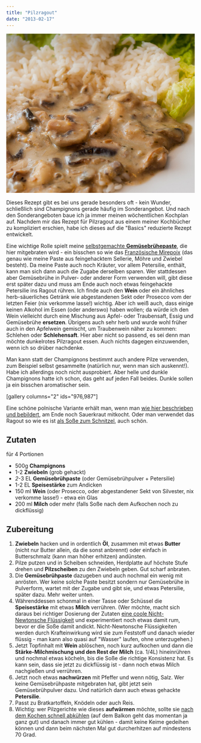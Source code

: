 ```yaml
---
title: "Pilzragout"
date: "2013-02-17"
---
```


[![Pilzragout](images/pilzragout.jpg)](http://apfeleimer.wordpress.com/2013/02/17/pilzragout/pilzragout/)

Dieses Rezept gibt es bei uns gerade besonders oft - kein Wunder, schließlich sind Champignons gerade häufig im Sonderangebot. Und nach den Sonderangeboten baue ich ja immer meinen wöchentlichen Kochplan auf. Nachdem mir das Rezept für Pilzragout aus einem meiner Kochbücher zu kompliziert erschien, habe ich dieses auf die "Basics" reduzierte Rezept entwickelt.

Eine wichtige Rolle spielt meine [selbstgemachte **Gemüsebrühepaste**](http://apfeleimer.wordpress.com/2012/10/14/gemusebruhe-paste-eingemachtes-suppengewurz-und-inoffizieller-dreckwegtag/ "Gemüsebrühe-Paste / eingemachtes Suppengewürz und inoffizieller Dreckwegtag"), die hier mitgebraten wird - ein bisschen so wie das [Französische Mirepoix](http://de.wikipedia.org/wiki/Mirepoix "Mirepoix bei Wikipedia") (das genau wie meine Paste aus feingehacktem Sellerie, Möhre und Zwiebel besteht). Da meine Paste auch noch Kräuter, vor allem Petersilie, enthält, kann man sich dann auch die Zugabe derselben sparen. Wer stattdessen aber Gemüsebrühe in Pulver- oder anderer Form verwenden will, gibt diese erst später dazu und muss am Ende auch noch etwas feingehackte Petersilie ins Ragout rühren. Ich finde auch den **Wein** oder ein ähnliches herb-säuerliches Getränk wie abgestandenen Sekt oder Prosecco vom der letzten Feier (nix verkomme lasse!) wichtig. Aber ich weiß auch, dass einige keinen Alkohol im Essen (oder anderswo) haben wollen; da würde ich den Wein vielleicht durch eine Mischung aus Apfel- oder Traubensaft, Essig und Gemüsebrühe **ersetzen**. Übrigens auch sehr herb und wurde wohl früher auch in den Apfelwein gemischt, um Traubenwein näher zu kommen: Schlehen oder **Schlehensaft**. Hier aber nicht so passend, es sei denn man möchte dunkelrotes Pilzragout essen. Auch nichts dagegen einzuwenden, wenn ich so drüber nachdenke.

Man kann statt der Champignons bestimmt auch andere Pilze verwenden, zum Beispiel selbst gesammelte (natürlich nur, wenn man sich auskennt!). Habe ich allerdings noch nicht ausprobiert. Aber helle und dunkle Champignons hatte ich schon, das geht auf jeden Fall beides. Dunkle sollen ja ein bisschen aromatischer sein.

\[gallery columns="2" ids="976,987"\]

Eine schöne polnische Variante erhält man, wenn man [wie hier beschrieben und bebildert](http://apfeleimer.wordpress.com/2013/02/25/pilzragout-variation/ "Pilzragout-Variation mit Sauerkraut"), am Ende noch Sauerkraut mitkocht. Oder man verwendet das Ragout so wie es ist [als Soße zum Schnitzel](http://apfeleimer.wordpress.com/2013/03/02/pilzragout-variation-schnitzelsose/ "Pilzragout-Variation: Schnitzelsoße"), auch schön.

## Zutaten

für 4 Portionen

- 500g **Champignons**
- 1-2 **Zwiebeln** (grob gehackt)
- _2_\-3 EL **Gemüsebrühpaste** (oder Gemüsebrühpulver + Petersilie)
- 1-2 EL **Speisestärke** zum Andicken
- 150 ml **Wein** (oder Prosecco, oder abgestandener Sekt von Silvester, nix verkomme lasse!) - etwa ein Glas
- 200 ml **Milch** oder mehr (falls Soße nach dem Aufkochen noch zu dickflüssig)

## Zubereitung

1. **Zwiebeln** hacken und in ordentlich **Öl**, zusammen mit etwas **Butter** (nicht nur Butter allein, da die sonst anbrennt) oder einfach in Butterschmalz (kann man höher erhitzen) andünsten.
2. Pilze putzen und in Scheiben schneiden, Herdplatte auf höchste Stufe drehen und **Pilzscheiben** zu den Zwiebeln geben. Gut scharf anbraten.
3. Die **Gemüsebrühpaste** dazugeben und auch nochmal ein wenig mit anrösten. Wer keine solche Paste besitzt sondern nur Gemüsebrühe in Pulverform, wartet mit der Zugabe und gibt sie, und etwas Petersilie, später dazu. Mehr weiter unten.
4. Währenddessen schonmal in einer Tasse oder Schüssel die **Speisestärke** mit etwas **Milch** verrühren. (Wer möchte, macht sich daraus bei richtiger Dosierung der Zutaten [eine coole Nicht-Newtonsche Flüssigkeit](https://www.youtube.com/watch?v=S5SGiwS5L6I "Video vom über Stärkewasser laufen") und experimentiert noch etwas damit rum, bevor er die Soße damit andickt. Nicht-Newtonsche Flüssigkeiten werden durch Krafteinwirkung wird sie zum Feststoff und danach wieder flüssig - man kann also quasi auf "Wasser" laufen, ohne unterzugehen.)
5. Jetzt Topfinhalt mit **Wein** ablöschen, noch kurz aufkochen und dann die **Stärke-Milchmischung und den Rest der Milch** (ca. 1/4L) hineinrühren und nochmal etwas köcheln, bis die Soße die richtige Konsistenz hat. Es kann sein, dass sie jetzt zu dickflüssig ist - dann noch etwas Milch nachgießen und verrühren.
6. Jetzt noch etwas **nachwürzen** mit Pfeffer und wenn nötig, Salz. Wer keine Gemüsebrühpaste mitgebraten hat, gibt jetzt sein Gemüsebrühpulver dazu. Und natürlich dann auch etwas gehackte **Petersilie**.
7. Passt zu Bratkartoffeln, Knödeln oder auch Reis.
8. Wichtig: wer Pilzgerichte wie dieses **aufwärmen** möchte, sollte sie [nach dem Kochen schnell abkühlen](http://www.sueddeutsche.de/leben/spinat-und-pilze-aufwaermen-oder-nicht-1.472431 "Hinweise zum Aufwärmen von Pilzen und Spinat bei der Süddeutschen") (auf dem Balkon geht das momentan ja ganz gut) und danach immer gut kühlen - damit keine Keime gedeihen können und dann beim nächsten Mal gut durcherhitzen auf mindestens 70 Grad.
